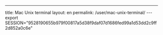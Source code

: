 ---
title: Mac Unix terminal
layout: en
permalink: /user/mac-unix-terminal/
---export SESSION="9528190655b979f00817a5d38f9daf07d1686fed99a1d53dd2c9ff2d852a0c6e"

